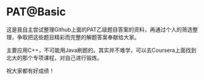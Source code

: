 # PAT@Basic

这是我自主尝试整理Github上面的PAT乙级题目答案的资料，再通过个人的筛选整理，争取把这些题目精彩而完整的解题答案奉献给大家。

主要应用C++，不可能用Java刷题的。其实并不难学，可以去Coursera上面找到北大的那个专项课程，对自己进行锻炼。

祝大家都有好成绩！
